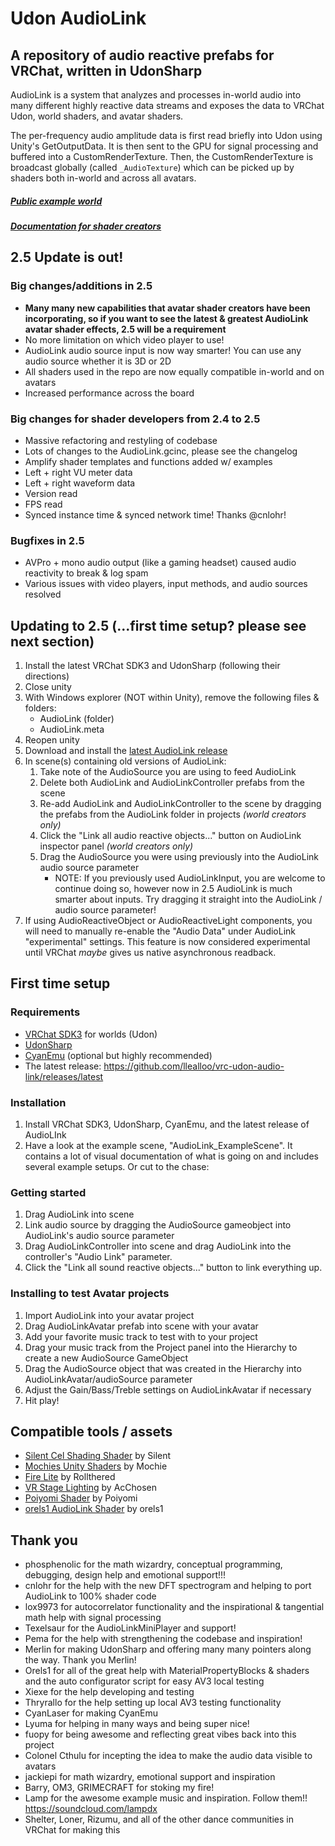 # Udon AudioLink

## A repository of audio reactive prefabs for VRChat, written in UdonSharp

AudioLink is a system that analyzes and processes in-world audio into many different highly reactive data streams and exposes the data to VRChat Udon, world shaders, and avatar shaders. 

The per-frequency audio amplitude data is first read briefly into Udon using Unity's GetOutputData. It is then sent to the GPU for signal processing and buffered into a CustomRenderTexture. Then, the CustomRenderTexture is broadcast globally (called `_AudioTexture`) which can be picked up by shaders both in-world and across all avatars. 

##### [Public example world](https://vrchat.com/home/launch?worldId=wrld_8554f998-d256-44b2-b16f-74aa32aac214)
##### [Documentation for shader creators](https://github.com/llealloo/vrc-udon-audio-link/tree/master/Docs)


## 2.5 Update is out!
### Big changes/additions in 2.5
- **Many many new capabilities that avatar shader creators have been incorporating, so if you want to see the latest & greatest AudioLink avatar shader effects, 2.5 will be a requirement**
- No more limitation on which video player to use!
- AudioLink audio source input is now way smarter! You can use any audio source whether it is 3D or 2D
- All shaders used in the repo are now equally compatible in-world and on avatars
- Increased performance across the board

### Big changes for shader developers from 2.4 to 2.5
- Massive refactoring and restyling of codebase
- Lots of changes to the AudioLink.gcinc, please see the changelog
- Amplify shader templates and functions added w/ examples
- Left + right VU meter data
- Left + right waveform data
- Version read
- FPS read
- Synced instance time & synced network time! Thanks @cnlohr!

### Bugfixes in 2.5
- AVPro + mono audio output (like a gaming headset) caused audio reactivity to break & log spam
- Various issues with video players, input methods, and audio sources resolved

## Updating to 2.5 (...first time setup? please see next section)
1. Install the latest VRChat SDK3 and UdonSharp (following their directions)
2. Close unity
3. With Windows explorer (NOT within Unity), remove the following files & folders:
   - AudioLink (folder)
   - AudioLink.meta
4. Reopen unity
5. Download and install the [latest AudioLink release](https://github.com/llealloo/vrc-udon-audio-link/releases/latest)
6. In scene(s) containing old versions of AudioLink:
   1. Take note of the AudioSource you are using to feed AudioLink
   2. Delete both AudioLink and AudioLinkController prefabs from the scene
   3. Re-add AudioLink and AudioLinkController to the scene by dragging the prefabs from the AudioLink folder in projects *(world creators only)*
   4. Click the "Link all audio reactive objects\..." button on AudioLink inspector panel *(world creators only)*
   5. Drag the AudioSource you were using  previously into the AudioLink audio source parameter
      - NOTE: If you previously used AudioLinkInput, you are welcome to continue doing so, however now in 2.5 AudioLink is much smarter about inputs. Try dragging it straight into the AudioLink / audio source parameter!
7. If using AudioReactiveObject or AudioReactiveLight components, you will need to manually re-enable the "Audio Data" under AudioLink "experimental" settings. This feature is now considered experimental until VRChat *maybe* gives us native asynchronous readback.

## First time setup

### Requirements
- [VRChat SDK3](https://vrchat.com/home/download) for worlds (Udon)
- [UdonSharp](https://github.com/MerlinVR/UdonSharp/releases/latest)
- [CyanEmu](https://github.com/CyanLaser/CyanEmu/releases/latest) (optional but highly recommended)
- The latest release: https://github.com/llealloo/vrc-udon-audio-link/releases/latest

### Installation
1. Install VRChat SDK3, UdonSharp, CyanEmu, and the latest release of AudioLInk
1. Have a look at the example scene, "AudioLink_ExampleScene". It contains a lot of visual documentation of what is going on and includes several example setups. Or cut to the chase:

### Getting started
1. Drag AudioLink into scene
2. Link audio source by dragging the AudioSource gameobject into AudioLink's audio source parameter
3. Drag AudioLinkController into scene and drag AudioLink into the controller's "Audio Link" parameter.
4. Click the "Link all sound reactive objects..." button to link everything up.

### Installing to test Avatar projects
1. Import AudioLink into your avatar project
2. Drag AudioLinkAvatar prefab into scene with your avatar
3. Add your favorite music track to test with to your project
4. Drag your music track from the Project panel into the Hierarchy to create a new AudioSource GameObject
5. Drag the AudioSource object that was created in the Hierarchy into AudioLinkAvatar/audioSource parameter
6. Adjust the Gain/Bass/Treble settings on AudioLinkAvatar if necessary
7. Hit play!

## Compatible tools / assets
- [Silent Cel Shading Shader](https://gitlab.com/s-ilent/SCSS) by Silent
- [Mochies Unity Shaders](https://github.com/MochiesCode/Mochies-Unity-Shaders/releases) by Mochie
- [Fire Lite](discord.gg/24W435s) by Rollthered
- [VR Stage Lighting](https://github.com/AcChosen/VR-Stage-Lighting) by AcChosen
- [Poiyomi Shader](https://poiyomi.com/) by Poiyomi
- [orels1 AudioLink Shader](https://github.com/orels1/orels1-AudioLink-Shader) by orels1

## Thank you
- phosphenolic for the math wizardry, conceptual programming, debugging, design help and emotional support!!!
- cnlohr for the help with the new DFT spectrogram and helping to port AudioLink to 100% shader code
- lox9973 for autocorrelator functionality and the inspirational & tangential math help with signal processing
- Texelsaur for the AudioLinkMiniPlayer and support!
- Pema for the help with strengthening the codebase and inspiration!
- Merlin for making UdonSharp and offering many many pointers along the way. Thank you Merlin!
- Orels1 for all of the great help with MaterialPropertyBlocks & shaders and the auto configurator script for easy AV3 local testing
- Xiexe for the help developing and testing
- Thryrallo for the help setting up local AV3 testing functionality
- CyanLaser for making CyanEmu
- Lyuma for helping in many ways and being super nice!
- fuopy for being awesome and reflecting great vibes back into this project
- Colonel Cthulu for incepting the idea to make the audio data visible to avatars
- jackiepi for math wizardry, emotional support and inspiration
- Barry, OM3, GRIMECRAFT for stoking my fire!
- Lamp for the awesome example music and inspiration. Follow them!! https://soundcloud.com/lampdx
- Shelter, Loner, Rizumu, and all of the other dance communities in VRChat for making this